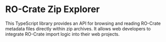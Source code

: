 # RO-Crate Zip Explorer

This TypeScript library provides an API for browsing and reading RO-Crate metadata files directly within zip archives. It allows web developers to integrate RO-Crate import logic into their web projects.
